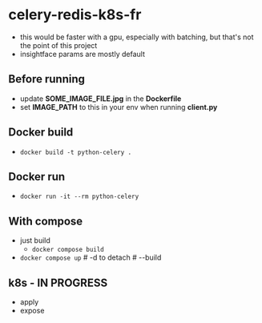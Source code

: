 # celery-redis-k8s-fr
- this would be faster with a gpu, especially with batching, but that's not the point of this project
- insightface params are mostly default

## Before running
- update **SOME_IMAGE_FILE.jpg** in the **Dockerfile**
- set **IMAGE_PATH** to this in your env when running **client.py**

## Docker build
- `docker build -t python-celery .`

## Docker run
- `docker run -it --rm python-celery`

## With compose
- just build
  - `docker compose build`
- `docker compose up` # -d to detach # --build

## k8s - IN PROGRESS
- apply
- expose